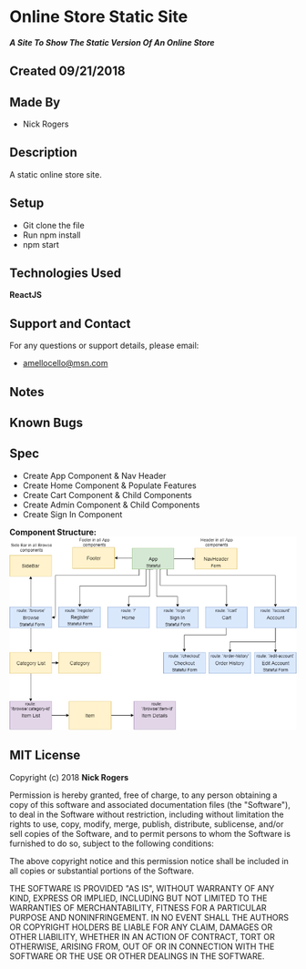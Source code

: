 # Online Store Static Site
##### A Site To Show The Static Version Of An Online Store

## Created 09/21/2018

## Made By

  * Nick Rogers  

## Description

A static online store site.

## Setup

  * Git clone the file  
  * Run npm install  
  * npm start

## Technologies Used

  **ReactJS**

## Support and Contact

For any questions or support details, please email:
  * amellocello@msn.com  

## Notes

## Known Bugs

## Spec

* Create App Component & Nav Header
* Create Home Component & Populate Features
* Create Cart Component & Child Components
* Create Admin Component & Child Components
* Create Sign In Component

**Component Structure:**
![Alt text](src/assets/images/TCGStore.png)

## MIT License

Copyright (c) 2018 **Nick Rogers**

Permission is hereby granted, free of charge, to any person obtaining a copy
of this software and associated documentation files (the "Software"), to deal
in the Software without restriction, including without limitation the rights
to use, copy, modify, merge, publish, distribute, sublicense, and/or sell
copies of the Software, and to permit persons to whom the Software is
furnished to do so, subject to the following conditions:

The above copyright notice and this permission notice shall be included in all
copies or substantial portions of the Software.

THE SOFTWARE IS PROVIDED "AS IS", WITHOUT WARRANTY OF ANY KIND, EXPRESS OR
IMPLIED, INCLUDING BUT NOT LIMITED TO THE WARRANTIES OF MERCHANTABILITY,
FITNESS FOR A PARTICULAR PURPOSE AND NONINFRINGEMENT. IN NO EVENT SHALL THE
AUTHORS OR COPYRIGHT HOLDERS BE LIABLE FOR ANY CLAIM, DAMAGES OR OTHER
LIABILITY, WHETHER IN AN ACTION OF CONTRACT, TORT OR OTHERWISE, ARISING FROM,
OUT OF OR IN CONNECTION WITH THE SOFTWARE OR THE USE OR OTHER DEALINGS IN THE
SOFTWARE.

